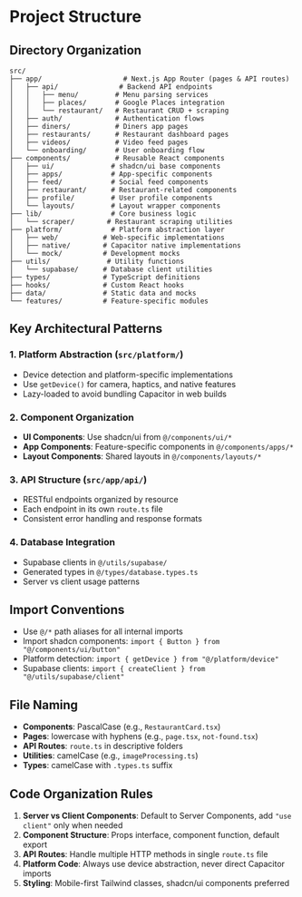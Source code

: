 # Project Structure

## Directory Organization

```
src/
├── app/                    # Next.js App Router (pages & API routes)
│   ├── api/               # Backend API endpoints
│   │   ├── menu/         # Menu parsing services
│   │   ├── places/       # Google Places integration
│   │   └── restaurant/   # Restaurant CRUD + scraping
│   ├── auth/             # Authentication flows
│   ├── diners/           # Diners app pages
│   ├── restaurants/      # Restaurant dashboard pages
│   ├── videos/           # Video feed pages
│   └── onboarding/       # User onboarding flow
├── components/           # Reusable React components
│   ├── ui/              # shadcn/ui base components
│   ├── apps/            # App-specific components
│   ├── feed/            # Social feed components
│   ├── restaurant/      # Restaurant-related components
│   ├── profile/         # User profile components
│   └── layouts/         # Layout wrapper components
├── lib/                 # Core business logic
│   └── scraper/        # Restaurant scraping utilities
├── platform/            # Platform abstraction layer
│   ├── web/           # Web-specific implementations
│   ├── native/        # Capacitor native implementations
│   └── mock/          # Development mocks
├── utils/              # Utility functions
│   └── supabase/      # Database client utilities
├── types/             # TypeScript definitions
├── hooks/             # Custom React hooks
├── data/              # Static data and mocks
└── features/          # Feature-specific modules
```

## Key Architectural Patterns

### 1. Platform Abstraction (`src/platform/`)

- Device detection and platform-specific implementations
- Use `getDevice()` for camera, haptics, and native features
- Lazy-loaded to avoid bundling Capacitor in web builds

### 2. Component Organization

- **UI Components**: Use shadcn/ui from `@/components/ui/*`
- **App Components**: Feature-specific components in `@/components/apps/*`
- **Layout Components**: Shared layouts in `@/components/layouts/*`

### 3. API Structure (`src/app/api/`)

- RESTful endpoints organized by resource
- Each endpoint in its own `route.ts` file
- Consistent error handling and response formats

### 4. Database Integration

- Supabase clients in `@/utils/supabase/`
- Generated types in `@/types/database.types.ts`
- Server vs client usage patterns

## Import Conventions

- Use `@/*` path aliases for all internal imports
- Import shadcn components: `import { Button } from "@/components/ui/button"`
- Platform detection: `import { getDevice } from "@/platform/device"`
- Supabase clients: `import { createClient } from "@/utils/supabase/client"`

## File Naming

- **Components**: PascalCase (e.g., `RestaurantCard.tsx`)
- **Pages**: lowercase with hyphens (e.g., `page.tsx`, `not-found.tsx`)
- **API Routes**: `route.ts` in descriptive folders
- **Utilities**: camelCase (e.g., `imageProcessing.ts`)
- **Types**: camelCase with `.types.ts` suffix

## Code Organization Rules

1. **Server vs Client Components**: Default to Server Components, add `"use client"` only when needed
2. **Component Structure**: Props interface, component function, default export
3. **API Routes**: Handle multiple HTTP methods in single `route.ts` file
4. **Platform Code**: Always use device abstraction, never direct Capacitor imports
5. **Styling**: Mobile-first Tailwind classes, shadcn/ui components preferred
